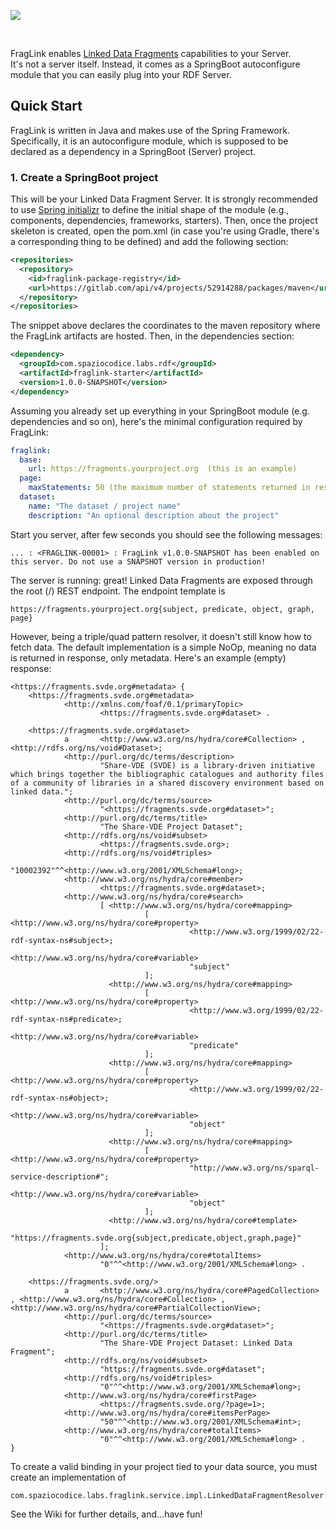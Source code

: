<p><img src="https://github.com/spaziocodice/FragLink/assets/7569632/7a28703a-508b-4e8b-94ac-263385f42b8c"/></p>
<br/>

FragLink enables [Linked Data Fragments](https://linkeddatafragments.org) capabilities to your Server.   
It's not a server itself. Instead, it comes as a SpringBoot autoconfigure module that you can easily plug into your RDF Server.

## Quick Start
FragLink is written in Java and makes use of the Spring Framework. Specifically, it is an autoconfigure module, which is supposed to be declared as a dependency in a SpringBoot (Server) project.  

### 1. Create a SpringBoot project
This will be your Linked Data Fragment Server. It is strongly recommended to use [Spring initializr](https://start.spring.io/) to define the initial shape of the module (e.g., components, dependencies, frameworks, starters). 
Then, once the project skeleton is created, open the pom.xml (in case you're using Gradle, there's a corresponding thing to be defined) and add the following section:

```xml
<repositories>
  <repository>
    <id>fraglink-package-registry</id>
    <url>https://gitlab.com/api/v4/projects/52914288/packages/maven</url>
  </repository>
</repositories>
```

The snippet above declares the coordinates to the maven repository where the FragLink artifacts are hosted. 
Then, in the dependencies section: 


```xml
<dependency>
  <groupId>com.spaziocodice.labs.rdf</groupId>
  <artifactId>fraglink-starter</artifactId>
  <version>1.0.0-SNAPSHOT</version>
</dependency>
```
 
Assuming you already set up everything in your SpringBoot module (e.g. dependencies and so on), here's the minimal configuration required by FragLink:

```yaml
fraglink:
  base:
    url: https://fragments.yourproject.org  (this is an example)
  page:
    maxStatements: 50 (the maximum number of statements returned in response)
  dataset:
    name: "The dataset / project name" 
    description: "An optional description about the project"
```

Start you server, after few seconds you should see the following messages:

```
... : <FRAGLINK-00001> : FragLink v1.0.0-SNAPSHOT has been enabled on this server. Do not use a SNAPSHOT version in production!
```

The server is running: great! Linked Data Fragments are exposed through the root (/) REST endpoint. The endpoint template is 

```
https://fragments.yourproject.org{subject, predicate, object, graph, page}
```

However, being a triple/quad pattern resolver, it doesn't still know how to fetch data. The default implementation is a simple NoOp, meaning no data is returned in response, only metadata.
Here's an example (empty) response: 

```
<https://fragments.svde.org#metadata> {
    <https://fragments.svde.org#metadata>
            <http://xmlns.com/foaf/0.1/primaryTopic>
                    <https://fragments.svde.org#dataset> .
    
    <https://fragments.svde.org#dataset>
            a       <http://www.w3.org/ns/hydra/core#Collection> , <http://rdfs.org/ns/void#Dataset>;
            <http://purl.org/dc/terms/description>
                    "Share-VDE (SVDE) is a library-driven initiative which brings together the bibliographic catalogues and authority files of a community of libraries in a shared discovery environment based on linked data.";
            <http://purl.org/dc/terms/source>
                    "<https://fragments.svde.org#dataset>";
            <http://purl.org/dc/terms/title>
                    "The Share-VDE Project Dataset";
            <http://rdfs.org/ns/void#subset>
                    <https://fragments.svde.org>;
            <http://rdfs.org/ns/void#triples>
                    "10002392"^^<http://www.w3.org/2001/XMLSchema#long>;
            <http://www.w3.org/ns/hydra/core#member>
                    <https://fragments.svde.org#dataset>;
            <http://www.w3.org/ns/hydra/core#search>
                    [ <http://www.w3.org/ns/hydra/core#mapping>
                              [ <http://www.w3.org/ns/hydra/core#property>
                                        <http://www.w3.org/1999/02/22-rdf-syntax-ns#subject>;
                                <http://www.w3.org/ns/hydra/core#variable>
                                        "subject"
                              ];
                      <http://www.w3.org/ns/hydra/core#mapping>
                              [ <http://www.w3.org/ns/hydra/core#property>
                                        <http://www.w3.org/1999/02/22-rdf-syntax-ns#predicate>;
                                <http://www.w3.org/ns/hydra/core#variable>
                                        "predicate"
                              ];
                      <http://www.w3.org/ns/hydra/core#mapping>
                              [ <http://www.w3.org/ns/hydra/core#property>
                                        <http://www.w3.org/1999/02/22-rdf-syntax-ns#object>;
                                <http://www.w3.org/ns/hydra/core#variable>
                                        "object"
                              ];
                      <http://www.w3.org/ns/hydra/core#mapping>
                              [ <http://www.w3.org/ns/hydra/core#property>
                                        "http://www.w3.org/ns/sparql-service-description#";
                                <http://www.w3.org/ns/hydra/core#variable>
                                        "object"
                              ];
                      <http://www.w3.org/ns/hydra/core#template>
                              "https://fragments.svde.org{subject,predicate,object,graph,page}"
                    ];
            <http://www.w3.org/ns/hydra/core#totalItems>
                    "0"^^<http://www.w3.org/2001/XMLSchema#long> .
    
    <https://fragments.svde.org/>
            a       <http://www.w3.org/ns/hydra/core#PagedCollection> , <http://www.w3.org/ns/hydra/core#Collection> , <http://www.w3.org/ns/hydra/core#PartialCollectionView>;
            <http://purl.org/dc/terms/source>
                    "<https://fragments.svde.org#dataset>";
            <http://purl.org/dc/terms/title>
                    "The Share-VDE Project Dataset: Linked Data Fragment";
            <http://rdfs.org/ns/void#subset>
                    "https://fragments.svde.org#dataset";
            <http://rdfs.org/ns/void#triples>
                    "0"^^<http://www.w3.org/2001/XMLSchema#long>;
            <http://www.w3.org/ns/hydra/core#firstPage>
                    <https://fragments.svde.org/?page=1>;
            <http://www.w3.org/ns/hydra/core#itemsPerPage>
                    "50"^^<http://www.w3.org/2001/XMLSchema#int>;
            <http://www.w3.org/ns/hydra/core#totalItems>
                    "0"^^<http://www.w3.org/2001/XMLSchema#long> .
}
```

To create a valid binding in your project tied to your data source, you must create an implementation of  
  
`com.spaziocodice.labs.fraglink.service.impl.LinkedDataFragmentResolver`  

See the Wiki for further details, and...have fun!


